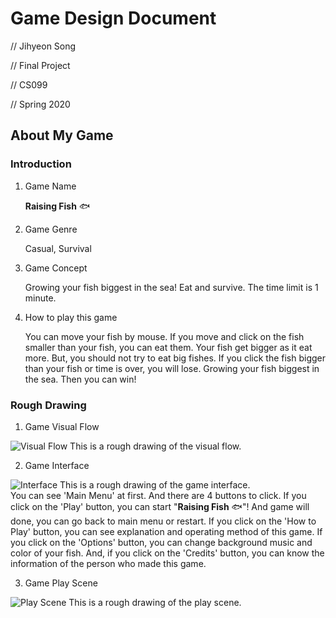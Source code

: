 # Game Design Document

// Jihyeon Song

// Final Project

// CS099

// Spring 2020


## About My Game

### Introduction

1. Game Name

	**Raising Fish** :fish:


2. Game Genre

	Casual, Survival


3. Game Concept

	Growing your fish biggest in the sea! Eat and survive. The time limit is 1 minute.


4. How to play this game

	You can move your fish by mouse. If you move and click on the fish smaller than your fish, you can eat them. Your fish get bigger as it eat more. But, you should not try to eat big fishes. If you click the fish bigger than your fish or time is over, you will lose. Growing your fish biggest in the sea. Then you can win!


### Rough Drawing

1. Game Visual Flow   

![Visual Flow ](https://user-images.githubusercontent.com/65158056/85383826-6cd93300-b57b-11ea-8a0f-cf45141d1549.jpg)
	This is a rough drawing of the visual flow. 


2. Game Interface   

![Interface](https://user-images.githubusercontent.com/65158056/85383807-68147f00-b57b-11ea-857d-6e017dfce566.jpg)
	This is a rough drawing of the game interface.      
You can see 'Main Menu' at first. And there are 4 buttons to click. If you click on the 'Play' button, you can start "**Raising Fish** :fish:"! And game will done, you can go back to main menu or restart. If you click on the 'How to Play' button, you can see explanation and operating method of this game. If you click on the 'Options' button, you can change background music and color of your fish. And, if you click on the 'Credits' button, you can know the information of the person who made this game.


3. Game Play Scene  

![Play Scene](https://user-images.githubusercontent.com/65158056/85383822-6b0f6f80-b57b-11ea-8d07-03b884ac7266.jpg)
	This is a rough drawing of the play scene. 

